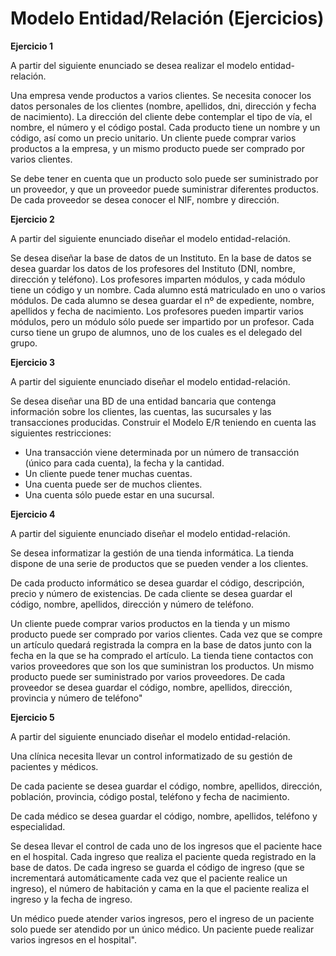 # Modelo Entidad/Relación (Ejercicios)

__Ejercicio 1__

A partir del siguiente enunciado se desea realizar el modelo entidad-relación.

Una empresa vende productos a varios clientes. Se necesita conocer los datos personales de los clientes (nombre, apellidos, dni, dirección y fecha de nacimiento). La dirección del cliente debe contemplar el tipo de vía, el nombre, el número y el código postal. Cada producto tiene un nombre y un código, así como un precio unitario. Un cliente puede comprar varios productos a la empresa, y un mismo producto puede ser comprado por varios clientes.

Se debe tener en cuenta que un producto solo puede ser suministrado por un proveedor, y que un proveedor puede suministrar diferentes productos. De cada proveedor se desea conocer el NIF, nombre y dirección.

__Ejercicio 2__

A partir del siguiente enunciado diseñar el modelo entidad-relación.

Se desea diseñar la base de datos de un Instituto. En la base de datos se desea guardar los datos de los profesores del Instituto (DNI, nombre, dirección y teléfono). Los profesores imparten módulos, y cada módulo tiene un código y un nombre. Cada alumno está matriculado en uno o varios módulos. De cada alumno se desea guardar el nº de expediente, nombre, apellidos y fecha de nacimiento. Los profesores pueden impartir varios módulos, pero un módulo sólo puede ser impartido por un profesor. Cada curso tiene un grupo de alumnos, uno de los cuales es el delegado del grupo.

__Ejercicio 3__

A partir del siguiente enunciado diseñar el modelo entidad-relación.

Se desea diseñar una BD de una entidad bancaria que contenga información sobre los clientes, las cuentas, las sucursales y las transacciones producidas. Construir el Modelo E/R teniendo en cuenta las siguientes restricciones:

* Una transacción viene determinada por un número de transacción (único para cada cuenta), la fecha y la cantidad.
* Un cliente puede tener muchas cuentas.
* Una cuenta puede ser de muchos clientes.
* Una cuenta sólo puede estar en una sucursal.

__Ejercicio 4__

A partir del siguiente enunciado diseñar el modelo entidad-relación.

Se desea informatizar la gestión de una tienda informática. La tienda dispone de una serie de productos que se pueden vender a los clientes.

De cada producto informático se desea guardar el código, descripción, precio y número de existencias. De cada cliente se desea guardar el código, nombre, apellidos, dirección y número de teléfono.

Un cliente puede comprar varios productos en la tienda y un mismo producto puede ser comprado por varios clientes. Cada vez que se compre un artículo quedará registrada la compra en la base de datos junto con la fecha en la que se ha comprado el artículo. La tienda tiene contactos con varios proveedores que son los que suministran los productos. Un mismo producto puede ser suministrado por varios proveedores. De cada proveedor se desea guardar el código, nombre, apellidos, dirección, provincia y número de teléfono"

__Ejercicio 5__

A partir del siguiente enunciado diseñar el modelo entidad-relación.

Una clínica necesita llevar un control informatizado de su gestión de pacientes y médicos.

De cada paciente se desea guardar el código, nombre, apellidos, dirección, población, provincia, código postal, teléfono y fecha de nacimiento.

De cada médico se desea guardar el código, nombre, apellidos, teléfono y especialidad.

Se desea llevar el control de cada uno de los ingresos que el paciente hace en el hospital. Cada ingreso que realiza el paciente queda registrado en la base de datos. De cada ingreso se guarda el código de ingreso (que se incrementará automáticamente cada vez que el paciente realice un ingreso), el número de habitación y cama en la que el paciente realiza el ingreso y la fecha de ingreso.

Un médico puede atender varios ingresos, pero el ingreso de un paciente solo puede ser atendido por un único médico. Un paciente puede realizar varios ingresos en el hospital".
